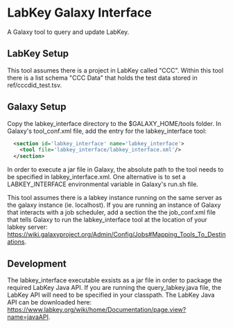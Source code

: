 # LabKey Galaxy Interface
A Galaxy tool to query and update LabKey. 

## LabKey Setup

This tool assumes there is a project in LabKey called "CCC". Within this tool there is a list schema "CCC Data" that holds the test data stored in ref/cccdid_test.tsv.

## Galaxy Setup

Copy the labkey_interface directory to the $GALAXY_HOME/tools folder. In Galaxy's tool_conf.xml file, add the entry for the labkey_interface tool:

```xml
  <section id='labkey_interface' name='labkey_interface'>
    <tool file='labkey_interface/labkey_interface.xml'/>
  </section>
```

In order to execute a jar file in Galaxy, the absolute path to the tool needs to be specified in labkey_interface.xml. One alternative is to set a LABKEY_INTERFACE environmental variable in Galaxy's run.sh file.

This tool assumes there is a labkey instance running on the same server as the galaxy instance (ie. localhost). If you are running an instance of Galaxy that interacts with a job scheduler, add a section the the job_conf.xml file that tells Galaxy to run the labkey_interface tool at the location of your labkey server: https://wiki.galaxyproject.org/Admin/Config/Jobs#Mapping_Tools_To_Destinations.

## Development

The labkey_interface executable exsists as a jar file in order to package the required LabKey Java API. If you are running the query_labkey.java file, the LabKey API will need to be specified in your classpath. The LabKey Java API can be downloaded here: https://www.labkey.org/wiki/home/Documentation/page.view?name=javaAPI.